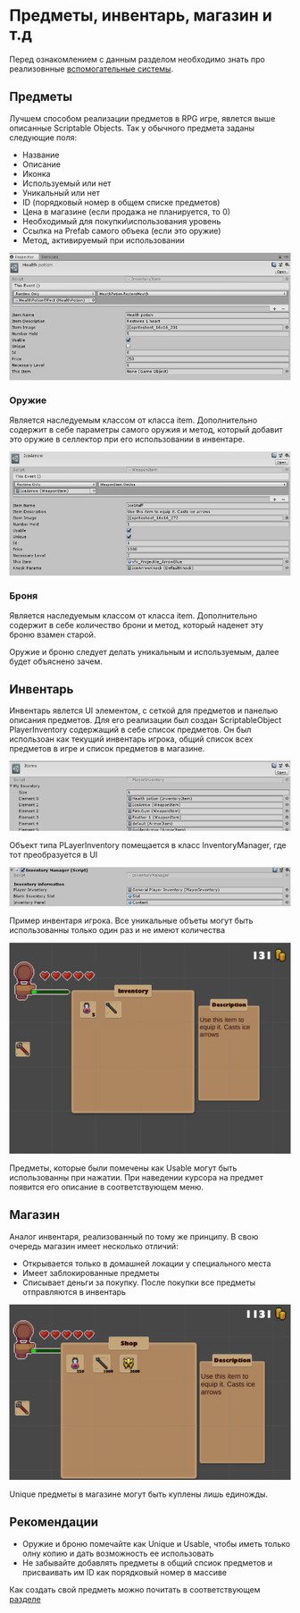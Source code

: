 # Предметы, инвентарь, магазин и т.д

Перед ознакомлением с данным разделом необходимо знать про реализовнные [вспомогательные системы](/AdditionalSystems.md).

## Предметы

Лучшем способом реализации предметов в RPG игре, явлется выше описанные Scriptable Objects. Так у обычного предмета заданы следующие поля:
- Название
- Описание
- Иконка
- Используемый или нет
- Уникальный или нет
- ID (порядковый номер в общем списке предметов)
- Цена в магазине (если продажа не планируется, то 0)
- Необходимый для покупки\использования уровень
- Ссылка на Prefab самого объека (если это оружие)
- Метод, активируемый при использовании

![](Images/Item.png)

### Оружие

Является наследуемым классом от класса item. Дополнительно содержит в себе параметры самого оружия и метод, который добавит это оружие в селлектор при его использовании в инвентаре.

![](Images/Weapon.png)

### Броня

Является наследуемым классом от класса item. Дополнительно содержит в себе количество брони и метод, который наденет эту броню взамен старой.

Оружие и броню следует делать уникальным и используемым, далее будет объяснено зачем.


## Инвентарь

Инвентарь явлется UI элементом, с сеткой для предметов и панелью описания предметов.
Для его реализации был создан ScriptableObject PlayerInventory содержащий в себе список предметов.
Он был использоан как текущий инвентарь игрока, общий список всех предметов в игре и список предметов в магазине.

![Список всех предметов](Images/Items.png)

Объект типа PLayerInventory помещается в класс InventoryManager, где тот преобразуется в UI

![](Images/Imgr.png)

Пример инвентаря игрока. Все уникальные объеты могут быть использованны только один раз и не имеют количества

![](Images/inv.png)

Предметы, которые были помечены как Usable могут быть использованны при нажатии. При наведении курсора на предмет появится его описание в соответствующем меню.

## Магазин

Аналог инвентаря, реализованный по тому же принципу. В свою очередь магазин имеет несколько отличий:
- Открывается только в домашней локации у специального места
- Имеет заблокированные предметы
- Списывает деньги за покупку. После покупки все предметы отправляются в инвентарь

![](Images/Shop.png)

Unique предметы в магазине могут быть куплены лишь единожды.

## Рекомендации

- Оружие и броню помечайте как Unique и Usable, чтобы иметь только олну копию и дать возможность ее использовать
- Не забывайте добавлять предметы в общий спсиок предметов и присваивать им ID как порядковый номер в массиве

Как создать свой предметь можно почитать в соответствующем [разделе](/ItemCreation.md)
